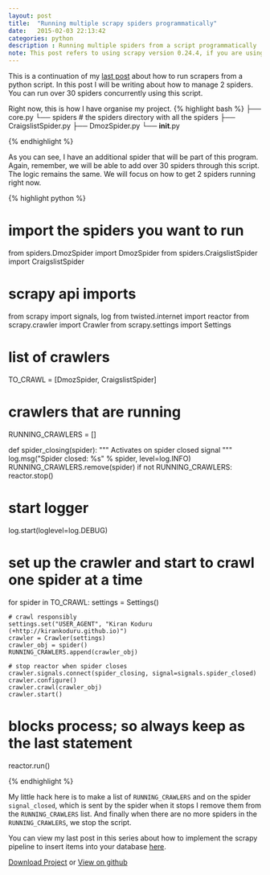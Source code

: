 ```yaml
---
layout: post
title:  "Running multiple scrapy spiders programmatically"
date:   2015-02-03 22:13:42
categories: python
description : Running multiple spiders from a script programmatically
note: This post refers to using scrapy version 0.24.4, if you are using a different version of scrapy then refer <a href="https://doc.scrapy.org/en/latest/topics/practices.html#running-multiple-spiders-in-the-same-process">scrapy docs</a> for more info. Also this blog post series received a lot of attention so I created a pip package to make it easy to run your scrapy spiders. Please check the project on <a href="http://github.com/kirankoduru/arachne">github</a>.
---
```

This is a continuation of my [last post](http://kirankoduru.github.io/python/running-scrapy-programmatically.html) about how to run scrapers from a python script. In this post I will be writing about how to manage 2 spiders. You can run over 30 spiders concurrently using this script.

Right now, this is how I have organise my project.
{% highlight bash %}
├── core.py
└── spiders # the spiders directory with all the spiders
    ├── CraigslistSpider.py
    ├── DmozSpider.py
    └── __init__.py

{% endhighlight %} 

As you can see, I have an additional spider that will be part of this program. Again, remember, we will be able to add over 30 spiders through this script. The logic remains the same. We will focus on how to get 2 spiders running right now.

{% highlight python %}
# import the spiders you want to run
from spiders.DmozSpider import DmozSpider
from spiders.CraigslistSpider import CraigslistSpider

# scrapy api imports
from scrapy import signals, log
from twisted.internet import reactor
from scrapy.crawler import Crawler
from scrapy.settings import Settings


# list of crawlers
TO_CRAWL = [DmozSpider, CraigslistSpider]

# crawlers that are running 
RUNNING_CRAWLERS = []

def spider_closing(spider):
    """
    Activates on spider closed signal
    """
    log.msg("Spider closed: %s" % spider, level=log.INFO)
    RUNNING_CRAWLERS.remove(spider)
    if not RUNNING_CRAWLERS:
        reactor.stop()

# start logger
log.start(loglevel=log.DEBUG)

# set up the crawler and start to crawl one spider at a time
for spider in TO_CRAWL:
    settings = Settings()

    # crawl responsibly
    settings.set("USER_AGENT", "Kiran Koduru (+http://kirankoduru.github.io)")
    crawler = Crawler(settings)
    crawler_obj = spider()
    RUNNING_CRAWLERS.append(crawler_obj)

    # stop reactor when spider closes
    crawler.signals.connect(spider_closing, signal=signals.spider_closed)
    crawler.configure()
    crawler.crawl(crawler_obj)
    crawler.start()

# blocks process; so always keep as the last statement
reactor.run()

{% endhighlight %}

My little hack here is to make a list of `RUNNING_CRAWLERS` and on the spider `signal_closed`, which is sent by the spider when it stops I remove them from the `RUNNING_CRAWLERS` list. And finally when there are no more spiders in the `RUNNING_CRAWLERS`, we stop the script.

You can view my last post in this series about how to implement the scrapy pipeline to insert items into your database [here](http://kirankoduru.github.io/python/sqlalchemy-pipeline-scrapy.html).

[Download Project](https://github.com/kirankoduru/scrapy-programmatically/archive/487311b2e48a5c4e712237f61e9a97ff1540ddb2.zip) or [View on github](https://github.com/kirankoduru/scrapy-programmatically/tree/487311b2e48a5c4e712237f61e9a97ff1540ddb2)
